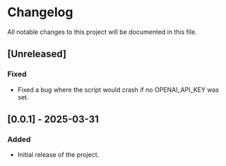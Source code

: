 # Changelog

All notable changes to this project will be documented in this file.

## [Unreleased]

### Fixed

- Fixed a bug where the script would crash if no OPENAI_API_KEY was set.

## [0.0.1] - 2025-03-31

### Added

- Initial release of the project.
